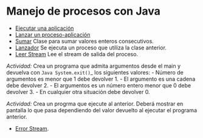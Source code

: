 # Manejo de procesos con Java

- [Ejecutar una aplicación](https://github.com/franlu/DAM-PSP/tree/master/Procesos_Java/src/creacion/ejecutarApp.java)
- [Lanzar un proceso-aplicación](https://github.com/franlu/DAM-PSP/tree/master/Procesos_Java/src/creacion/lanzadorProceso.java)
- [Sumar](https://github.com/franlu/DAM-PSP/tree/master/Procesos_Java/src/creacion/Sumador.java) Clase para sumar valores enteros consecutivos.
- [Lanzador](https://github.com/franlu/DAM-PSP/tree/master/Procesos_Java/src/creacion/Lanzador.java) Se ejecuta un proceso que utiliza la clase anterior.
- [Leer Stream](https://github.com/franlu/DAM-PSP/tree/master/Procesos_Java/src/creacion/LanzadorStreamSalida.java) Lee el stream de salida del proceso.

*Actividad:* Crea un programa que admita argumentos desde el main y devuelva con ```Java System.exit()```_ los siguientes valores:
	- Número de argumentos es menor que 1 debe devolver 1.
	- El argumento es una cadena debe devolver 2.
	- El argumentos es un número entero menor que 0 debe devolver 3.
	- En cualquier otra situación debe devolver 0.
	
*Actividad:* Crea un progrma que ejecute al anterior. Deberá mostrar en pantalla lo que pasa dependiendo del valor devuelto al ejecutar el programa anterior.	

- [Error Stream]().